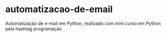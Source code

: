 # automatizacao-de-email
Automatização de e-mail em Python, realizado com mini curso em Python pela hashtag programação
